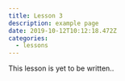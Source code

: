 ```yaml
---
title: Lesson 3
description: example page
date: 2019-10-12T10:12:18.472Z
categories:
  - lessons
---
```

This lesson is yet to be written..
